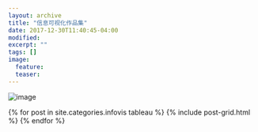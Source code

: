 ```yaml
---
layout: archive
title: "信息可视化作品集"
date: 2017-12-30T11:40:45-04:00
modified:
excerpt: ""
tags: []
image: 
  feature: 
  teaser: 
---
```

![image](https://Huangj0830.github.io/images/111.jpg)

<div class="tiles">
{% for post in site.categories.infovis tableau %}
  {% include post-grid.html %}
{% endfor %}
</div><!-- /.tiles 把所有categories 有 infovis tableau 的列出来-->
